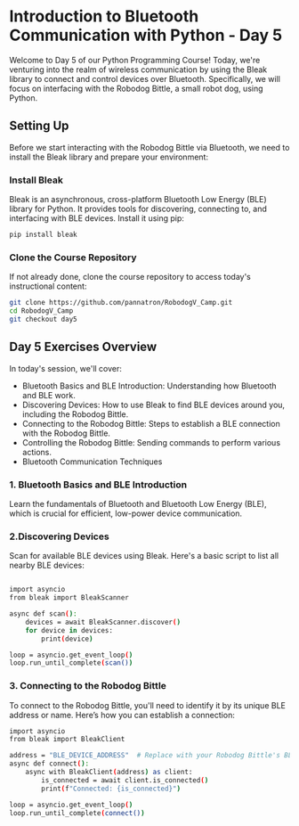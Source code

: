 # Introduction to Bluetooth Communication with Python - Day 5
Welcome to Day 5 of our Python Programming Course! Today, we're venturing into the realm of wireless communication by using the Bleak library to connect and control devices over Bluetooth. Specifically, we will focus on interfacing with the Robodog Bittle, a small robot dog, using Python.

## Setting Up
Before we start interacting with the Robodog Bittle via Bluetooth, we need to install the Bleak library and prepare your environment:

### Install Bleak
Bleak is an asynchronous, cross-platform Bluetooth Low Energy (BLE) library for Python. It provides tools for discovering, connecting to, and interfacing with BLE devices. Install it using pip:

```bash
pip install bleak
```

### Clone the Course Repository
If not already done, clone the course repository to access today's instructional content:
```bash
git clone https://github.com/pannatron/RobodogV_Camp.git
cd RobodogV_Camp
git checkout day5
```
## Day 5 Exercises Overview
In today's session, we'll cover:

 - Bluetooth Basics and BLE Introduction: Understanding how Bluetooth and BLE work.
 - Discovering Devices: How to use Bleak to find BLE devices around you, including the Robodog Bittle.
 - Connecting to the Robodog Bittle: Steps to establish a BLE connection with the Robodog Bittle.
 - Controlling the Robodog Bittle: Sending commands to perform various actions.
 - Bluetooth Communication Techniques
### 1. Bluetooth Basics and BLE Introduction
Learn the fundamentals of Bluetooth and Bluetooth Low Energy (BLE), which is crucial for efficient, low-power device communication.
### 2.Discovering Devices
Scan for available BLE devices using Bleak. Here's a basic script to list all nearby BLE devices:
```bash

import asyncio
from bleak import BleakScanner

async def scan():
    devices = await BleakScanner.discover()
    for device in devices:
        print(device)

loop = asyncio.get_event_loop()
loop.run_until_complete(scan())
```
### 3. Connecting to the Robodog Bittle
To connect to the Robodog Bittle, you'll need to identify it by its unique BLE address or name. Here’s how you can establish a connection:
```bash
import asyncio
from bleak import BleakClient

address = "BLE_DEVICE_ADDRESS"  # Replace with your Robodog Bittle's BLE address
async def connect():
    async with BleakClient(address) as client:
        is_connected = await client.is_connected()
        print(f"Connected: {is_connected}")

loop = asyncio.get_event_loop()
loop.run_until_complete(connect())
```


